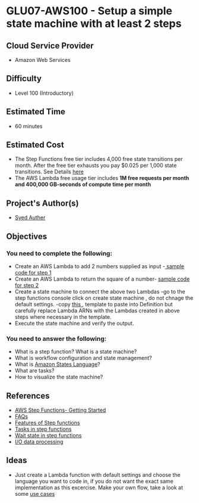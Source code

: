 
# GLU07-AWS100 - Setup a simple state machine with at least 2 steps
## Cloud Service Provider
- Amazon Web Services

## Difficulty
- Level 100 (Introductory)

## Estimated Time
- 60 minutes 

## Estimated Cost
- The Step Functions free tier includes 4,000 free state transitions per month. After the free tier exhausts you pay $0.025 per 1,000 state transitions. See Details [here](https://aws.amazon.com/step-functions/pricing/)
- The AWS Lambda free usage tier includes **1M free requests per month and 400,000 GB-seconds of compute time per month**

## Project's Author(s)

- [Syed Auther](https://twitter.com/syedauther)

## Objectives

### You need to complete the following:
- Create an AWS Lambda to add 2 numbers supplied as input -[ sample code for step 1](./GLU07-AWS100-SF-step1.py?raw=true)  
- Create an AWS Lambda to return the square of a number-  [ sample code for step 2](./GLU07-AWS100-SF-step2.py?raw=true)  
- Create a state machine to connect the above two Lambdas
	-go to the step  functions console click on create state machine , do not chnage the default settings.
	-copy [ this ](./GLU07-AWS100-SF-step2.py?raw=true), template to paste into Definition but carefully replace Lambda ARNs with the Lambdas created in above steps where necessary in the template. 
- Execute the state machine and verify the output.




### You need to answer the following:
- What is a step function? What is a state machine? 
- What is workflow configuration and  state management?
- What is [Amazon States Language](https://docs.aws.amazon.com/step-functions/latest/dg/concepts-amazon-states-language.html)?
- What are tasks? 
- How to visualize the state machine? 



## References
- [AWS Step Functions- Getting Started](https://aws.amazon.com/step-functions/)
- [FAQs](https://aws.amazon.com/step-functions/faqs/)
- [Features of Step functions](https://aws.amazon.com/step-functions/features/)
- [Tasks in step functions](https://docs.aws.amazon.com/step-functions/latest/dg/amazon-states-language-task-state.html)
- [Wait state in step functions](https://docs.aws.amazon.com/step-functions/latest/dg/amazon-states-language-wait-state.html)
- [I/O data  processing ](https://docs.aws.amazon.com/step-functions/latest/dg/concepts-input-output-filtering.html)

## Ideas
- Just create a Lambda function with default settings and choose the language you want to code in, if you do not want the exact same implementation as this excercise. Make your own flow, take a look at some [use cases](https://aws.amazon.com/step-functions/use-cases/)



